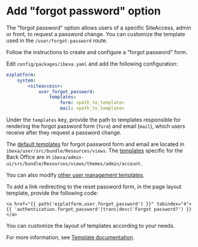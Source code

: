 # Add "forgot password" option

The "forgot password" option allows users of a specific SiteAccess, admin or front, to request a password change.
You can customize the template used in the `/user/forgot-password` route.

Follow the instructions to create and configure a "forgot password" form.

Edit `config/packages/ibexa.yaml` and add the following configuration:

```yaml
ezplatform:
    system:
        <siteaccess>:
            user_forgot_password:
                templates:
                    form: <path_to_template>
                    mail: <path_to_template>
```

Under the `templates` key, provide the path to templates responsible for rendering the forgot password form (`form`) and email (`mail`),
which users receive after they request a password change.

The [default templates](https://github.com/ibexa/user/tree/main/src/bundle/Resources/views) for forgot password form and email are located in `ibexa/user/src/bundle/Resources/views`.
The [templates](https://github.com/ibexa/admin-ui/tree/main/src/bundle/Resources/views/themes/admin/account/forgot_password) specific for the Back Office are in `ibexa/admin-ui/src/bundle/Resources/views/themes/admin/account`.

You can also modify [other user management templates](../../user_management/user_management.md#other-user-management-templates).

To add a link redirecting to the reset password form, in the page layout template, provide the following code:

```html+twig
<a href="{{ path('ezplatform.user.forgot_password') }}" tabindex="4">{{ 'authentication.forgot_password'|trans|desc('Forgot password?') }}</a>
```

You can customize the layout of templates according to your needs.

For more information, see [Template documentation](../templates/templates.md).

